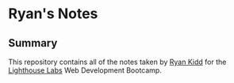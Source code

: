 # Ryan's Notes
## Summary
This repository contains all of the notes taken by [Ryan Kidd](https://github.com/ryanallenk) for the [Lighthouse Labs](https://lighthouselabs.ca) Web Development Bootcamp.
